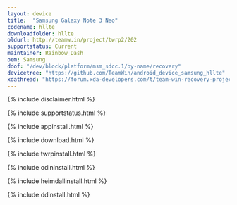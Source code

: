 ```yaml
---
layout: device
title:  "Samsung Galaxy Note 3 Neo"
codename: hllte
downloadfolder: hllte
oldurl: http://teamw.in/project/twrp2/202
supportstatus: Current
maintainer: Rainbow_Dash
oem: Samsung
ddof: "/dev/block/platform/msm_sdcc.1/by-name/recovery"
devicetree: "https://github.com/TeamWin/android_device_samsung_hllte"
xdathread: "https://forum.xda-developers.com/t/team-win-recovery-project-3-6-x-for-note-3-neo-hllte-hl3g.4465381/"
---
```


{% include disclaimer.html %}

{% include supportstatus.html %}

{% include appinstall.html %}

{% include download.html %}

{% include twrpinstall.html %}

{% include odininstall.html %}

{% include heimdallinstall.html %}

{% include ddinstall.html %}
